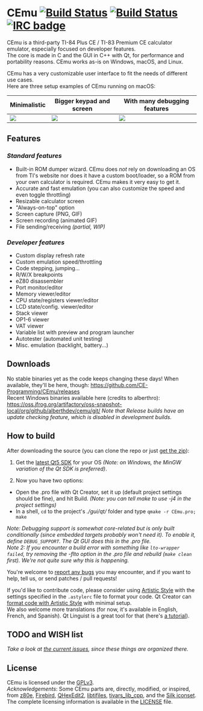 # CEmu [![Build Status](https://travis-ci.org/CE-Programming/CEmu.svg)](https://travis-ci.org/CE-Programming/CEmu) [![Build Status](https://scan.coverity.com/projects/7576/badge.svg)](https://scan.coverity.com/projects/ce-programming-cemu) [![IRC badge](https://img.shields.io/badge/IRC%20channel-%23cemu--dev%20on%20EFNet-blue.svg)](http://chat.efnet.org/irc.cgi?adv=1&nick=cemu-user&chan=%23cemu-dev)

CEmu is a third-party TI-84 Plus CE / TI-83 Premium CE calculator emulator, especially focused on developer features.  
The core is made in C and the GUI in C++ with Qt, for performance and portability reasons. CEmu works as-is on Windows, macOS, and Linux.

CEmu has a very customizable user interface to fit the needs of different use cases.  
Here are three setup examples of CEmu running on macOS:

Minimalistic  | Bigger keypad and screen | With many debugging features
------------ | ------------- | -------------
<a href="https://i.imgur.com/yU8xOqf.png"><img src="https://i.imgur.com/wYlQPgu.png" /></a>|<a href="https://i.imgur.com/cKYRuxM.png"><img src="https://i.imgur.com/edxwq7K.png" /></a>|<a href="https://i.imgur.com/c90lBOq.png"><img src="https://i.imgur.com/7GDppPH.png" /></a>

## Features
### _Standard features_
* Built-in ROM dumper wizard. CEmu does _not_ rely on downloading an OS from TI's website nor does it have a custom boot/loader, so a ROM from your own calculator is required. CEmu makes it very easy to get it. 
* Accurate and fast emulation (you can also customize the speed and even toggle throttling)
* Resizable calculator screen
* "Always-on-top" option
* Screen capture (PNG, GIF)
* Screen recording (animated GIF)
* File sending/receiving _(partial, WIP)_

### _Developer features_
* Custom display refresh rate
* Custom emulation speed/throttling
* Code stepping, jumping...
* R/W/X breakpoints
* eZ80 disassembler
* Port monitor/editor
* Memory viewer/editor
* CPU state/registers viewer/editor
* LCD state/config. viewer/editor
* Stack viewer
* OP1-6 viewer
* VAT viewer
* Variable list with preview and program launcher
* Autotester (automated unit testing)
* Misc. emulation (backlight, battery...)

## Downloads
No stable binaries yet as the code keeps changing these days! When available, they'll be here, though: https://github.com/CE-Programming/CEmu/releases  
Recent Windows binaries available here (credits to alberthro): https://oss.jfrog.org/artifactory/oss-snapshot-local/org/github/alberthdev/cemu/git/
_Note that Release builds have an update checking feature, which is disabled in development builds._

## How to build
After downloading the source (you can clone the repo or just [get the zip](https://github.com/CE-Programming/CEmu/archive/master.zip)):

1. Get the [latest Qt5 SDK](https://www.qt.io/download-open-source/#section-3) for your OS *(Note: on Windows, the MinGW variation of the Qt SDK is preferred)*.

2. Now you have two options:
  * Open the .pro file with Qt Creator, set it up (default project settings should be fine), and hit Build. *(Note: you can tell make to use -j4 in the project settings)*
  * In a shell, `cd` to the project's *./gui/qt/* folder and type `qmake -r CEmu.pro; make`

_Note: Debugging support is somewhat core-related but is only built conditionally (since embedded targets probably won't need it). To enable it, define `DEBUG_SUPPORT`. The Qt GUI does this in the .pro file._  
_Note 2: If you encounter a build error with something like `lto-wrapper failed`, try removing the -flto option in the .pro file and rebuild (`make clean` first). We're not quite sure why this is happening._

You're welcome to [report any bugs](https://github.com/CE-Programming/CEmu/issues) you may encounter, and if you want to help, tell us, or send patches / pull requests!

If you'd like to contribute code, please consider using [Artistic Style](http://astyle.sourceforge.net/) with the settings specified in the `.astylerc` file to format your code. Qt Creator can [format code with Artistic Style](http://doc.qt.io/qtcreator/creator-beautifier.html) with minimal setup.  
We also welcome more translations (for now, it's available in English, French, and Spanish). Qt Linguist is a great tool for that (here's [a tutorial](https://doc.qt.io/qt-5.5/linguist-manager.html)).


## TODO and WISH list
_Take a look at [the current issues](https://github.com/CE-Programming/CEmu/issues), since these things are organized there._

## License
CEmu is licensed under the [GPLv3](LICENSE).  
_Acknowledgements_: Some CEmu parts are, directly, modified, or inspired, from [z80e](https://github.com/KnightOS/z80e), [Firebird](https://github.com/nspire-emus/firebird), [QHexEdit2](https://github.com/Simsys/qhexedit2), [libtifiles](https://github.com/debrouxl/tilibs), [tivars_lib_cpp](https://github.com/adriweb/tivars_lib_cpp), and the [Silk iconset](http://www.famfamfam.com/lab/icons/silk/). The complete licensing information is available in the [LICENSE](LICENSE) file.
